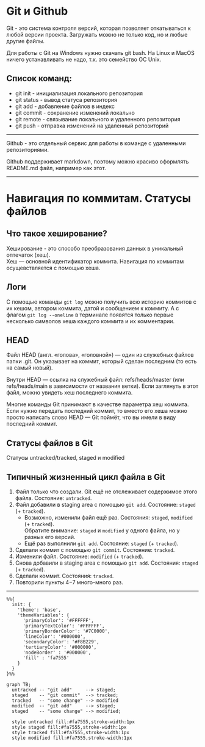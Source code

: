 # Git и Github<br>


Git - это система контроля версий, которая позволяет откатываться к любой версии проекта. Загружать можно не только код, но и любые другие файлы.<br>

Для работы с Git на Windows нужно скачать git bash. На Linux и MacOS ничего устанавливать не надо, т.к. это семейство ОС Unix.<br>

## Список команд:<br>
- git init - инициализация локального репозитория
- git status - вывод статуса репозитория
- git add - добавление файлов в индекс
- git commit - сохранение изменений локально
- git remote - связывание локального и удаленного репозитория
- git push - отправка изменений на удаленный репозиторий

----

Github - это отдельный сервис для работы в команде с удаленными репозиториями.<br>

Github поддерживает markdown, поэтому можно красиво оформлять README.md файл, например как этот.<br>

----

# Навигация по коммитам. Статусы файлов<br>

## Что такое хеширование?<br>

Хеширование - это способо преобразования данных в уникальный отпечаток (хеш).<br>
Хеш — основной идентификатор коммита. Навигация по коммитам осущевствляется с помощью хеша.<br>

## Логи<br>

С помощью команды `git log` можно получить всю историю коммитов с их кешом, автором коммита, датой и сообщением к коммиту. А с флагом `git log --oneline` в терминале появятся только первые несколько символов хеша каждого коммита и их комментарии.<br>

## HEAD<br>

Файл HEAD (англ. «голова», «головной») — один из служебных файлов папки .git. Он указывает на коммит, который сделан последним (то есть на самый новый).<br>

Внутри HEAD — ссылка на служебный файл: refs/heads/master (или refs/heads/main в зависимости от названия ветки). Если заглянуть в этот файл, можно увидеть хеш последнего коммита.<br>

Многие команды Git принимают в качестве параметра хеш коммита. Если нужно передать последний коммит, то вместо его хеша можно просто написать слово HEAD — Git поймёт, что вы имели в виду последний коммит.<br>

## Статусы файлов в Git<br>

Статусы untracked/tracked, staged и modified<br>

## Типичный жизненный цикл файла в Git<br>
1. Файл только что создали. Git ещё не отслеживает содержимое этого файла. Состояние: `untracked`.
2. Файл добавили в staging area с помощью `git add`. Состояние: `staged` (+ `tracked`).
	- Возможно, изменили файл ещё раз. Состояния: `staged`, `modified` (+ `tracked`).<br>Обратите внимание: `staged` и `modified` у одного файла, но у разных его версий.
	- Ещё раз выполнили `git add`. Состояние: `staged` (+ `tracked`).
3. Сделали коммит с помощью `git commit`. Состояние: `tracked`.
4. Изменили файл. Состояние: `modified` (+ `tracked`).
5. Снова добавили в staging area с помощью `git add`. Состояния: `staged` (+ `tracked`).
6. Сделали коммит. Состояния: `tracked`.
7. Повторили пункты 4−7 много-много раз.

----

```mermaid
%%{
  init: {
    'theme': 'base',
    'themeVariables': {
      'primaryColor': '#FFFFFF',
      'primaryTextColor': '#FFFFFF',
      'primaryBorderColor': '#7C0000',
      'lineColor': '#000000',
      'secondaryColor': '#F8B229',
      'tertiaryColor': '#000000',
      'nodeBorder' : '#000000',
      'fill' : 'fa7555'
    }
  }
}%%

graph TB;
  untracked -- "git add"     --> staged;
  staged    -- "git commit"  --> tracked;
  tracked   -- "some change" --> modified
  modified  -- "git add"     --> staged;
  staged    -- "some change" --> modified;

  style untracked fill:#fa7555,stroke-width:1px
  style staged fill:#fa7555,stroke-width:1px
  style tracked fill:#fa7555,stroke-width:1px
  style modified fill:#fa7555,stroke-width:1px
```


